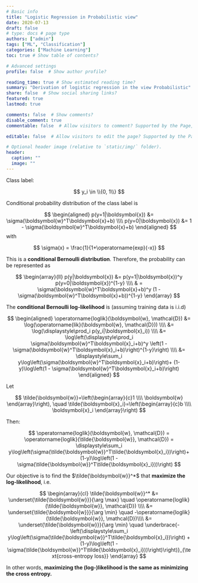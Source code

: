 ```yaml
---
# Basic info
title: "Logistic Regression in Probabilistic view"
date: 2020-07-13
draft: false
# type: docs # page type
authors: ["admin"]
tags: ["ML", "Classification"]
categories: ["Machine Learning"]
toc: true # Show table of contents?

# Advanced settings
profile: false  # Show author profile?

reading_time: true # Show estimated reading time?
summary: "Derivation of logistic regression in the view Probabilistic" 
share: false  # Show social sharing links?
featured: true
lastmod: true

comments: false  # Show comments?
disable_comment: true
commentable: false  # Allow visitors to comment? Supported by the Page, Post, and Docs content types.

editable: false  # Allow visitors to edit the page? Supported by the Page, Post, and Docs content types.

# Optional header image (relative to `static/img/` folder).
header:
  caption: ""
  image: ""
---
```



Class label: 

$$
y_i \in \\{0, 1\\}
$$


Conditional probability distribution of the class label is

$$
\begin{aligned}
p(y=1|\boldsymbol{x}) &= \sigma(\boldsymbol{w}^T\boldsymbol{x}+b) \\\\
p(y=0|\boldsymbol{x}) &= 1 - \sigma(\boldsymbol{w}^T\boldsymbol{x}+b)
\end{aligned}
$$
with 

$$
\sigma(x) = \frac{1}{1+\operatorname{exp}(-x)}
$$


This is a **conditional Bernoulli distribution**. Therefore, the probability can be represented as

$$
\begin{array}{ll}
p(y|\boldsymbol{x}) &= p(y=1|\boldsymbol{x})^y p(y=0|\boldsymbol{x})^{1-y} \\\\
& = \sigma(\boldsymbol{w}^T\boldsymbol{x}+b)^y (1 - \sigma(\boldsymbol{w}^T\boldsymbol{x}+b))^{1-y}
\end{array}
$$


The **conditional Bernoulli log-likelihood** is (assuming training data is i.i.d)

$$
\begin{aligned}
\operatorname{loglik}(\boldsymbol{w}, \mathcal{D}) 
&= \log(\operatorname{lik}(\boldsymbol{w}, \mathcal{D})) \\\\
&= \log(\displaystyle\prod_i p(y_i|\boldsymbol{x}_i)) \\\\
&= \log\left(\displaystyle\prod_i \sigma(\boldsymbol{w}^T\boldsymbol{x}_i+b)^y \left(1 - \sigma(\boldsymbol{w}^T\boldsymbol{x}_i+b)\right)^{1-y}\right) \\\\
&= \displaystyle\sum_i y\log\left(\sigma(\boldsymbol{w}^T\boldsymbol{x}_i+b)\right)+ (1-y)\log\left(1 - \sigma(\boldsymbol{w}^T\boldsymbol{x}_i+b)\right) 
\end{aligned}
$$


Let 

$$
\tilde{\boldsymbol{w}}=\left(\begin{array}{c}1 \\\\ \boldsymbol{w} \end{array}\right), \quad \tilde{\boldsymbol{x}_i}=\left(\begin{array}{c}b \\\\ \boldsymbol{x}_i \end{array}\right)
$$


Then:

$$
\operatorname{loglik}(\boldsymbol{w}, \mathcal{D}) = \operatorname{loglik}(\tilde{\boldsymbol{w}}, \mathcal{D})  = \displaystyle\sum_i y\log\left(\sigma(\tilde{\boldsymbol{w}}^T\tilde{\boldsymbol{x}_i})\right)+ (1-y)\log\left(1 - \sigma(\tilde{\boldsymbol{w}}^T\tilde{\boldsymbol{x}_i}))\right)
$$


Our objective is to find the $\tilde{\boldsymbol{w}}^*$ that **maximize the log-likelihood**, i.e.

$$
\begin{array}{cl}
\tilde{\boldsymbol{w}}^* &= \underset{\tilde{\boldsymbol{w}}}{\arg \max} \quad \operatorname{loglik}(\tilde{\boldsymbol{w}}, \mathcal{D}) \\\\
&= \underset{\tilde{\boldsymbol{w}}}{\arg \min} \quad -\operatorname{loglik}(\tilde{\boldsymbol{w}}, \mathcal{D})\\\\
&= \underset{\tilde{\boldsymbol{w}}}{\arg \min} \quad \underbrace{-\left(\displaystyle\sum_i y\log\left(\sigma(\tilde{\boldsymbol{w}}^T\tilde{\boldsymbol{x}_i})\right) + (1-y)\log\left(1 - \sigma(\tilde{\boldsymbol{w}}^T\tilde{\boldsymbol{x}_i}))\right)\right)}_{\text{cross-entropy loss}}
\end{array}
$$


In other words, **maximizing the (log-)likelihood is the same as minimizing the cross entropy.**